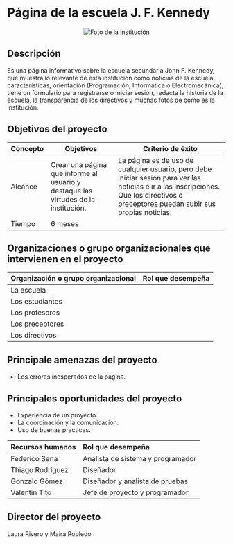 # Página de la escuela J. F. Kennedy

<div align="center">
  <image src="/img/logo.gif" alt="Foto de la institución">
</div>

## Descripción
Es una página informativo sobre la escuela secundaria John F. Kennedy, que muestra lo relevante de esta institución como noticias de la escuela, características, orientación (Programación, Informática o Electromecánica); tiene un formulario para registrarse o iniciar sesión, redacta la historia de la escuela, la transparencia de los directivos y muchas fotos de cómo es la institución.

## Objetivos del proyecto
| Concepto | Objetivos | Criterio de éxito
| ------------ | ------------ | ------------ |
|  Alcance | Crear una página que informe al usuario y destaque las virtudes de la institución.  | La página es de uso de cualquier usuario, pero debe iniciar sesión para ver las noticias e ir a las inscripciones. Que los directivos o preceptores puedan subir sus propias noticias.  |
| Tiempo | 6 meses | 

## Organizaciones o grupo organizacionales que intervienen en el proyecto
| Organización o grupo organizacional | Rol que desempeña  |
| :------------ | :------------ |
|  La escuela |   |
|  Los estudiantes |   |
|  Los profesores |   |
|  Los preceptores |   |
|  Los directivos |   |

## Principale amenazas del proyecto

- Los errores inesperados de la página.

## Principales oportunidades del proyecto

- Experiencia de un proyecto.
- La coordinación y la comunicación.
- Uso de buenas practicas.

| Recursos humanos  | Rol que desempeña  |
| :------------ | :------------ |
|  Federico Sena | Analista de sistema y programador  |
| Thiago Rodríguez  | Diseñador  |
|  Gonzalo Gómez |  Diseñador y analista de pruebas |
| Valentín Tito  | Jefe de proyecto y programador  |

## Director del proyecto
Laura Rivero y Maira Robledo
